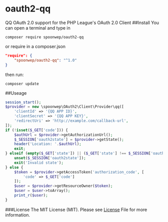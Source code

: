 # oauth2-qq
QQ OAuth 2.0 support for the PHP League's OAuth 2.0 Client
##Install
You can open a terminal and type in
```shell
composer require spoonwep/oauth2-qq
```
or require in a composer.json
```json
"require": {
	"spoonwep/oauth2-qq": "^1.0"
}
```
then run:
```shell
composer update
```
##Useage
```php
session_start();
$provider = new \spoonwep\OAuth2\Client\Provider\qq([
	'clientId' => '{QQ APP ID}',
	'clientSecret' => '{QQ APP KEY}',
	'redirectUri' => 'http://example.com/callback-url',
]);
if (!isset($_GET['code'])) {
	$authUrl = $provider->getAuthorizationUrl();
	$_SESSION['oauth2state'] = $provider->getState();
	header('Location: '.$authUrl);
	exit;
} elseif (empty($_GET['state']) || ($_GET['state'] !== $_SESSION['oauth2state'])) {
	unset($_SESSION['oauth2state']);
	exit('Invalid state');
} else {
	$token = $provider->getAccessToken('authorization_code', [
		'code' => $_GET['code']
	]);
	$user = $provider->getResourceOwner($token);
	$user = $user->toArray();		
	print_r($user);
}
```
###License
The MIT License (MIT). Please see [License](https://github.com/spoonwep/oauth2-qq/blob/master/LICENSE.txt) File for more information.
